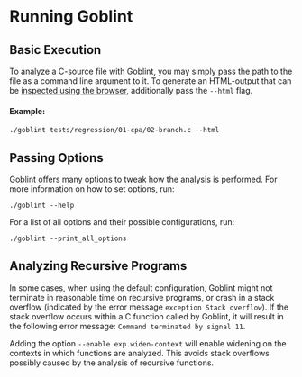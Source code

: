 # Running Goblint

## Basic Execution

To analyze a C-source file with Goblint, you may simply pass the path to the file as a command line argument to it.
To generate an HTML-output that can be [inspected using the browser](inspecting.md), additionally pass the `--html` flag.

#### Example:

```console
./goblint tests/regression/01-cpa/02-branch.c --html
```
## Passing Options

Goblint offers many options to tweak how the analysis is performed.
For more information on how to set options, run:

```console
./goblint --help
```

For a list of all options and their possible configurations, run:

```console
./goblint --print_all_options
```

## Analyzing Recursive Programs
In some cases, when using the default configuration, Goblint might not terminate in reasonable time on recursive programs, or
crash in a stack overflow (indicated by the error message `exception Stack overflow`). If the stack overflow occurs within a C function called by Goblint, it will result in the following error message: `Command terminated by signal 11`.

Adding the option `--enable exp.widen-context` will enable widening on the contexts in which functions are analyzed. This avoids stack overflows possibly caused by the analysis of recursive functions.
